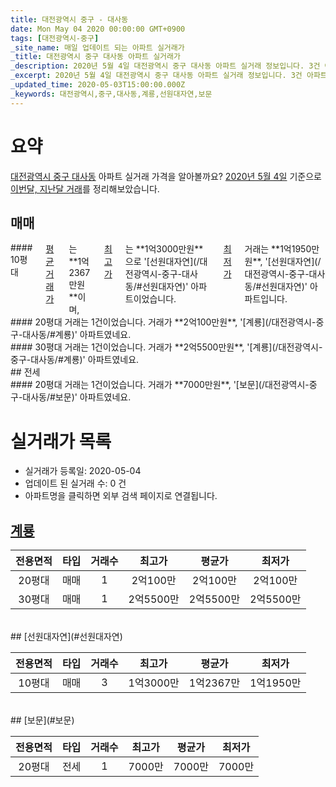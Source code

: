 ```yaml
---
title: 대전광역시 중구 - 대사동
date: Mon May 04 2020 00:00:00 GMT+0900
tags: [대전광역시-중구]
_site_name: 매일 업데이트 되는 아파트 실거래가
_title: 대전광역시 중구 대사동 아파트 실거래가
_description: 2020년 5월 4일 대전광역시 중구 대사동 아파트 실거래 정보입니다. 3건 아파트 정보가 있습니다.
_excerpt: 2020년 5월 4일 대전광역시 중구 대사동 아파트 실거래 정보입니다. 3건 아파트 정보가 있습니다.
_updated_time: 2020-05-03T15:00:00.000Z
_keywords: 대전광역시,중구,대사동,계룡,선원대자연,보문
---
```





# 요약
<ins>대전광역시 중구 대사동</ins> 아파트 실거래 가격을 알아볼까요? <ins>2020년 5월 4일</ins> 기준으로 <ins>이번달, 지난달 거래</ins>를 정리해보았습니다.

## 매매
<div class="container">
<div class="six columns" markdown="1">
#### 10평대
<ins>평균 거래가</ins>는 **1억2367만원**이며, <ins>최고가</ins>는 **1억3000만원**으로 '[선원대자연](/대전광역시-중구-대사동/#선원대자연)' 아파트이었습니다. <ins>최저가</ins> 거래는 **1억1950만원**, '[선원대자연](/대전광역시-중구-대사동/#선원대자연)' 아파트입니다.
</div>
<div class="six columns" markdown="1">
#### 20평대
거래는 1건이었습니다. 거래가 **2억100만원**, '[계룡](/대전광역시-중구-대사동/#계룡)' 아파트였네요.
</div>
</div>
<div class="container">
<div class="twelve columns" markdown="1">
#### 30평대
거래는 1건이었습니다. 거래가 **2억5500만원**, '[계룡](/대전광역시-중구-대사동/#계룡)' 아파트였네요.
</div>
</div>
## 전세
<div class="container">
<div class="twelve columns" markdown="1">
#### 20평대
거래는 1건이었습니다. 거래가 **7000만원**, '[보문](/대전광역시-중구-대사동/#보문)' 아파트였네요.
</div>
</div>



# 실거래가 목록
- 실거래가 등록일: 2020-05-04
- 업데이트 된 실거래 수: 0 건
- 아파트명을 클릭하면 외부 검색 페이지로 연결됩니다.

## [계룡](#계룡)

|전용면적|타입|거래수|최고가|평균가|최저가|
|:---:|:---:|:---:|:---:|:---:|:---:|
|20평대|<span class="deal-type-1">매매</span>|1|2억100만|2억100만|2억100만|
|30평대|<span class="deal-type-1">매매</span>|1|2억5500만|2억5500만|2억5500만|

<br/>
## [선원대자연](#선원대자연)

|전용면적|타입|거래수|최고가|평균가|최저가|
|:---:|:---:|:---:|:---:|:---:|:---:|
|10평대|<span class="deal-type-1">매매</span>|3|1억3000만|1억2367만|1억1950만|

<br/>
## [보문](#보문)

|전용면적|타입|거래수|최고가|평균가|최저가|
|:---:|:---:|:---:|:---:|:---:|:---:|
|20평대|<span class="deal-type-2">전세</span>|1|7000만|7000만|7000만|

<br/>



